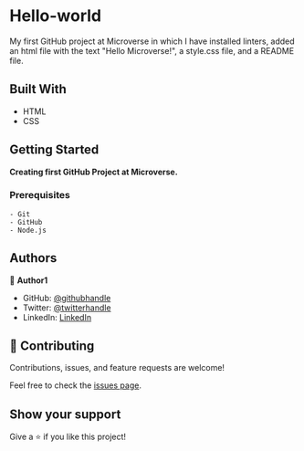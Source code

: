 # Hello-world

My first GitHub project at Microverse in which I have installed linters, added an html file with the text "Hello Microverse!", a style.css file, and a README file.


## Built With

- HTML
- CSS

## Getting Started


**Creating first GitHub Project at Microverse.**

### Prerequisites

    - Git
    - GitHub
    - Node.js

## Authors

👤 **Author1**

- GitHub: [@githubhandle](https://github.com/AbeeraTahir)
- Twitter: [@twitterhandle]( https://twitter.com/AbeeraTahir8?t=z5CjMpmHMZmS98i09gUpYA&s=08)
- LinkedIn: [LinkedIn](https://www.linkedin.com/in/abeera-tahir-961893176)

## 🤝 Contributing

Contributions, issues, and feature requests are welcome!

Feel free to check the [issues page](../../issues/).

## Show your support

Give a ⭐️ if you like this project!


